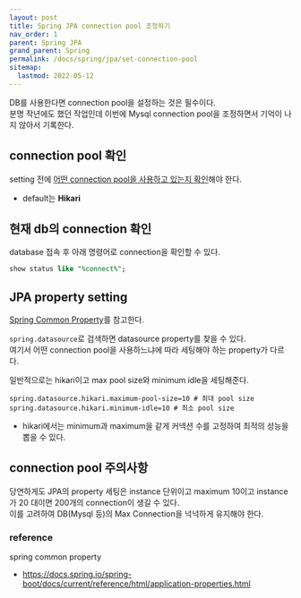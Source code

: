 ```yaml
---
layout: post
title: Spring JPA connection pool 조정하기
nav_order: 1
parent: Spring JPA
grand_parent: Spring
permalink: /docs/spring/jpa/set-connection-pool
sitemap:
  lastmod: 2022-05-12
---
```


DB를 사용한다면 connection pool을 설정하는 것은 필수이다.  
분명 작년에도 했던 작업인데 이번에 Mysql connection pool을 조정하면서 기억이 나지 않아서 기록한다.


## connection pool 확인

setting 전에 [어떤 connection pool을 사용하고 있는지 확인](/docs/spring/jpa/find-connection-pool)해야 한다.
- default는 **Hikari**

## 현재 db의 connection 확인

database 접속 후 아래 명령어로 connection을 확인할 수 있다.
```sql
show status like "%connect%";
```

## JPA property setting

[Spring Common Property](https://docs.spring.io/spring-boot/docs/current/reference/html/application-properties.html#appendix.application-properties.data)를 참고한다.  

`spring.datasource`로 검색하면 datasource property를 찾을 수 있다.  
여기서 어떤 connection pool을 사용하느냐에 따라 세팅해야 하는 property가 다르다.

일반적으로는 hikari이고 max pool size와 minimum idle을 세팅해준다.  
```property
spring.datasource.hikari.maximum-pool-size=10 # 최대 pool size
spring.datasource.hikari.minimum-idle=10 # 최소 pool size
```
- hikari에서는 minimum과 maximum을 같게 커넥션 수를 고정하여 최적의 성능을 뽑을 수 있다.


## connection pool 주의사항

당연하게도 JPA의 property 세팅은 instance 단위이고 maximum 10이고 instance가 20 대이면 200개의 connection이 생길 수 있다.  
이를 고려하여 DB(Mysql 등)의 Max Connection을 넉넉하게 유지해야 한다.  


### reference

spring common property
- https://docs.spring.io/spring-boot/docs/current/reference/html/application-properties.html